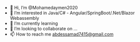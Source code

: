 - 👋 Hi, I’m @Mohamedaymen2020
- 👀 I’m interested in Java/C# - Angular/SpringBoot/.Net/Blazor Webassembly
- 🌱 I’m currently learning 
- 💞️ I’m looking to collaborate on ...
- 📫 How to reach me abdessamad7415@gmail.com

<!---
Mohamedaymen2020/Mohamedaymen2020 is a ✨ special ✨ repository because its `README.md` (this file) appears on your GitHub profile.
You can click the Preview link to take a look at your changes.
--->
